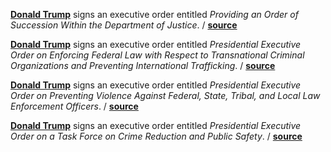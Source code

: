 **[Donald Trump](https://en.wikipedia.org/wiki/Donald_Trump "Wiki Donald
Trump")** signs an executive order entitled _Providing an Order of Succession
Within the Department of Justice_.
/ **[source](https://www.whitehouse.gov/the-press-office/2017/02/10/providing-order-succession-within-department-justice)**

**[Donald Trump](https://en.wikipedia.org/wiki/Donald_Trump "Wiki Donald
Trump")** signs an executive order entitled _Presidential Executive Order on
Enforcing Federal Law with Respect to Transnational Criminal Organizations and
Preventing International Trafficking_.
/ **[source](https://www.whitehouse.gov/the-press-office/2017/02/09/presidential-executive-order-enforcing-federal-law-respect-transnational)**

**[Donald Trump](https://en.wikipedia.org/wiki/Donald_Trump "Wiki Donald
Trump")** signs an executive order entitled _Presidential Executive Order on
Preventing Violence Against Federal, State, Tribal, and Local Law Enforcement
Officers_.
/ **[source](https://www.whitehouse.gov/the-press-office/2017/02/09/presidential-executive-order-preventing-violence-against-federal-state)**

**[Donald Trump](https://en.wikipedia.org/wiki/Donald_Trump "Wiki Donald
Trump")** signs an executive order entitled _Presidential Executive Order on a
Task Force on Crime Reduction and Public Safety_.
/ **[source](https://www.whitehouse.gov/the-press-office/2017/02/09/presidential-executive-order-task-force-crime-reduction-and-public)**
